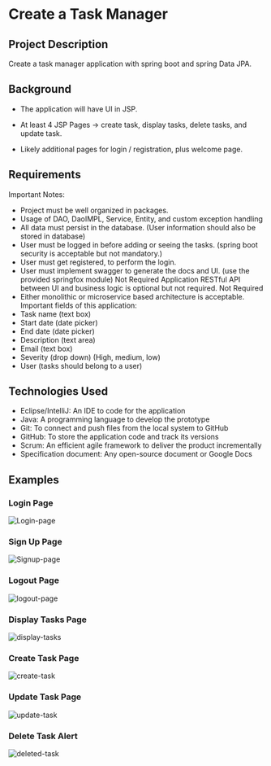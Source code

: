 # Create a Task Manager

## Project Description

Create a task manager application with spring boot and spring Data JPA.

## Background

- The application will have UI in JSP.

- At least 4 JSP Pages -> create task, display tasks, delete tasks, and update task.

- Likely additional pages for login / registration, plus welcome page.

## Requirements

Important Notes:

- Project must be well organized in packages.
- Usage of DAO, DaoIMPL, Service, Entity, and custom exception handling
- All data must persist in the database. (User information should also be stored in database)
- User must be logged in before adding or seeing the tasks. (spring boot security is acceptable but not mandatory.)
- User must get registered, to perform the login.
- User must implement swagger to generate the docs and UI. (use the provided springfox module) Not Required
  Application RESTful API between UI and business logic is optional but not required. Not Required
- Either monolithic or microservice based architecture is acceptable.
  Important fields of this application:
- Task name (text box)
- Start date (date picker)
- End date (date picker)
- Description (text area)
- Email (text box)
- Severity (drop down) (High, medium, low)
- User (tasks should belong to a user)

## Technologies Used

- Eclipse/IntelliJ: An IDE to code for the application
- Java: A programming language to develop the prototype
- Git: To connect and push files from the local system to GitHub
- GitHub: To store the application code and track its versions
- Scrum: An efficient agile framework to deliver the product incrementally
- Specification document: Any open-source document or Google Docs

## Examples

### Login Page

![Login-page](https://user-images.githubusercontent.com/58124052/108869527-e880f900-75bc-11eb-8c35-56feb749eca8.png)

### Sign Up Page

![Signup-page](https://user-images.githubusercontent.com/58124052/108869529-e9198f80-75bc-11eb-98c0-665fbedc7152.png)

### Logout Page

![logout-page](https://user-images.githubusercontent.com/58124052/108869530-e9198f80-75bc-11eb-94ef-2151ff47b136.png)

### Display Tasks Page

![display-tasks](https://user-images.githubusercontent.com/58124052/108869531-e9198f80-75bc-11eb-80ee-9d33e66da97a.png)

### Create Task Page

![create-task](https://user-images.githubusercontent.com/58124052/108869533-e9198f80-75bc-11eb-9e9b-a3e6d7176c7c.png)

### Update Task Page

![update-task](https://user-images.githubusercontent.com/58124052/108869534-e9198f80-75bc-11eb-9494-13552886380b.png)

### Delete Task Alert

![deleted-task](https://user-images.githubusercontent.com/58124052/108869535-e9b22600-75bc-11eb-8b6b-1b3fce88839f.png)
